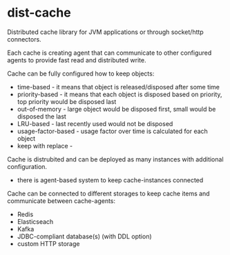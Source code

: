 # dist-cache
Distributed cache library for JVM applications or through socket/http connectors.

Each cache is creating agent that can communicate to other configured agents to provide fast read and distributed write.

Cache can be fully configured how to keep objects: 
- time-based - it means that object is released/disposed after some time
- priority-based - it means that each object is disposed based on priority, top priority would be disposed last
- out-of-memory - large object would be disposed first, small would be disposed the last
- LRU-based - last recently used would not be disposed
- usage-factor-based - usage factor over time is calculated for each object
- keep with replace - 

Cache is distrubited and can be deployed as many instances with additional configuration.
- there is agent-based system to keep cache-instances connected


Cache can be connected to different storages to keep cache items and communicate between cache-agents:
- Redis
- Elasticseach
- Kafka
- JDBC-compliant database(s) (with DDL option)
- custom HTTP storage
